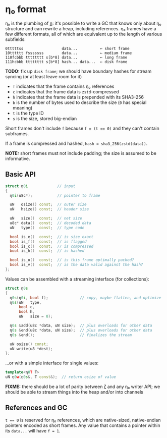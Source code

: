 # η₀ format
η₀ is the plumbing of [η](eta.md): it's possible to write a GC that knows only about η₀ structure and can rewrite a heap, including references. η₀ frames have a few different formats, all of which are equivalent up to the length of various subfields:

```
0tttttss                 data...          ← short frame
10tttttt fsssssss        data...          ← medium frame
110fcbbb tttttttt s[b*8] data...          ← long frame
111hcbbb tttttttt s[b*8] hash... data...  ← disk frame
```

**TODO:** fix up `disk frame`; we should have boundary hashes for stream syncing (or at least leave room for it)

+ `f` indicates that the frame contains η₀ references
+ `c` indicates that the frame data is `zstd`-compressed
+ `h` indicates that the frame data is prepended with its SHA3-256
+ `b` is the number of bytes used to describe the size (`0` has special meaning)
+ `t` is the type ID
+ `s` is the size, stored big-endian

Short frames don't include `f` because `f = (t == 0)` and they can't contain subframes.

If a frame is compressed and hashed, `hash = sha3_256(zstd(data))`.

**NOTE:** short frames must not include padding; the size is assumed to be informative.


## Basic API
```cpp
struct η0i             // input
{
  η0i(u8c*);           // pointer to frame

  uN   osize() const;  // outer size
  uN   hsize() const;  // header size

  uN   size()  const;  // net size
  u8c* data()  const;  // decoded data
  uN   type()  const;  // type code

  bool is_e()  const;  // is size exact
  bool is_f()  const;  // is flagged
  bool is_c()  const;  // is compressed
  bool is_h()  const;  // is hashed

  bool is_o()  const;  // is this frame optimally packed?
  bool is_v()  const;  // is the data valid against the hash?
};
```

Values can be assembled with a streaming interface (for collections):

```cpp
struct η0s
{
  η0s(η0i, bool f);              // copy, maybe flatten, and optimize
  η0s(uN   type,
      bool c,
      bool h,
      uN   size = 0);

  η0s &add(u8c *data, uN size);  // plus overloads for other data
  η0s &end(u8c *data, uN size);  // plus overloads for other data
  η0s &end();                    // finalizes the stream

  uN osize() const;
  uN write(u8 *dest);
};
```

...or with a simple interface for single values:

```cpp
template<η0T T>
uN η0w(η0s&, T const&);  // return osize of value
```

**FIXME:** there should be a lot of parity between [ζ](zeta.md) and any η₀ writer API; we should be able to stream things into the heap and/or into channels


## References and GC
`t == 0` is reserved for η₀ references, which are native-sized, native-endian pointers encoded as short frames. Any value that contains a pointer within its `data...` will have `f = 1`.
